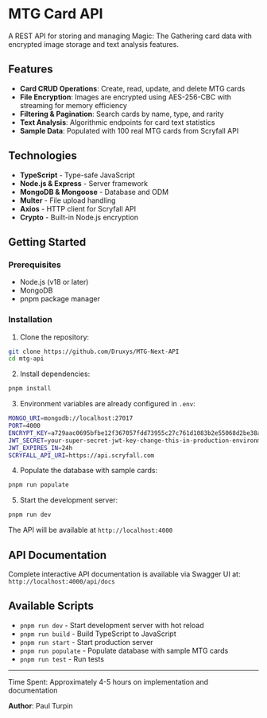 ﻿# MTG Card API

A REST API for storing and managing Magic: The Gathering card data with encrypted image storage and text analysis features.

## Features

- **Card CRUD Operations**: Create, read, update, and delete MTG cards
- **File Encryption**: Images are encrypted using AES-256-CBC with streaming for memory efficiency
- **Filtering & Pagination**: Search cards by name, type, and rarity
- **Text Analysis**: Algorithmic endpoints for card text statistics
- **Sample Data**: Populated with 100 real MTG cards from Scryfall API

## Technologies

- **TypeScript** - Type-safe JavaScript
- **Node.js & Express** - Server framework
- **MongoDB & Mongoose** - Database and ODM
- **Multer** - File upload handling
- **Axios** - HTTP client for Scryfall API
- **Crypto** - Built-in Node.js encryption

## Getting Started

### Prerequisites

- Node.js (v18 or later)
- MongoDB 
- pnpm package manager

### Installation

1. Clone the repository:
```bash
git clone https://github.com/Druxys/MTG-Next-API
cd mtg-api
```

2. Install dependencies:
```bash
pnpm install
```

3. Environment variables are already configured in `.env`:
```bash
MONGO_URI=mongodb://localhost:27017
PORT=4000
ENCRYPT_KEY=a729aac0695bfbe12f367057fdd73955c27c761d1083b2e55068d2be38a97ccd
JWT_SECRET=your-super-secret-jwt-key-change-this-in-production-environment-please
JWT_EXPIRES_IN=24h
SCRYFALL_API_URI=https://api.scryfall.com
```

4. Populate the database with sample cards:
```bash
pnpm run populate
```

5. Start the development server:
```bash
pnpm run dev
```

The API will be available at `http://localhost:4000`

## API Documentation

Complete interactive API documentation is available via Swagger UI at:
`http://localhost:4000/api/docs`

## Available Scripts

- `pnpm run dev` - Start development server with hot reload
- `pnpm run build` - Build TypeScript to JavaScript  
- `pnpm run start` - Start production server
- `pnpm run populate` - Populate database with sample MTG cards
- `pnpm run test` - Run tests

---
Time Spent: Approximately 4-5 hours on implementation and documentation


**Author**: Paul Turpin

